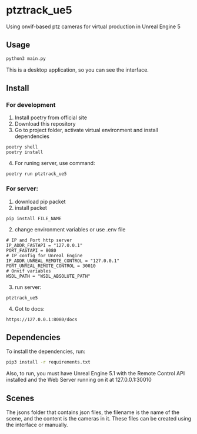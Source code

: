 # ptztrack_ue5
Using onvif-based ptz cameras for virtual production in Unreal Engine 5

## Usage

```bash
python3 main.py
```

This is a desktop application, so you can see the interface.

## Install

### For development

1. Install poetry from official site
2. Download this repository
3. Go to project folder, activate virtual environment and install dependencies
```
poetry shell
poetry install
```
4. For runing server, use command:
```
poetry run ptztrack_ue5
```
### For server:
1. download pip packet
2. install packet
```
pip install FILE_NAME
```
2. change environment variables or use .env file
```
# IP and Port http server
IP_ADDR_FASTAPI = "127.0.0.1"
PORT_FASTAPI = 8080
# IP config for Unreal Engine
IP_ADDR_UNREAL_REMOTE_CONTROL = "127.0.0.1"
PORT_UNREAL_REMOTE_CONTROL = 30010
# Onvif variables
WSDL_PATH = "WSDL_ABSOLUTE_PATH"
```
3. run server:
```
ptztrack_ue5
```
4. Got to docs:
```
https://127.0.0.1:8080/docs
```
## Dependencies

To install the dependencies, run:

```bash
pip3 install -r requirements.txt
```

Also, to run, you must have Unreal Engine 5.1 with the Remote Control API installed and the Web Server running on it at 127.0.0.1:30010

## Scenes

The jsons folder that contains json files, the filename is the name of the scene, and the content is the cameras in it. These files can be created using the interface or manually.
